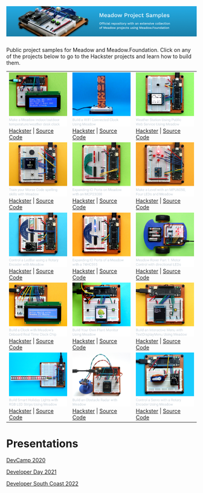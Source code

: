 <img src="Design/banner.jpg" style="margin-bottom:10px" />

Public project samples for Meadow and Meadow.Foundation. Click on any of the projects below to go to the Hackster projects and learn how to build them.

<table>    
    <tr>
        <td>
            <img src="Design/WifiWeatherClock.png"/><br/>
            <a href="https://www.hackster.io/wilderness-labs/make-a-meadow-indoor-outdoor-temperature-weather-desk-clock-463839">Hackster</a> | <a href="Source/Hackster/WifiWeatherClock/">Source Code</a>
        </td>        
        <td>
            <img src="Design/WifiClock.png"/><br/>
            <a href="https://www.hackster.io/wilderness-labs/build-a-wifi-connected-clock-using-meadow-e0c6b6">Hackster</a> | <a href="Source/Hackster/WifiClock/">Source Code</a>
        </td>
        <td>
            <img src="Design/WifiWeather.png"/><br/>
            <a href="https://www.hackster.io/wilderness-labs/weather-station-using-public-web-service-using-meadow-e47765">Hackster</a> | <a href="Source/Hackster/WifiWeather/">Source Code</a>
        </td>
    </tr>
    <tr>
        <td>
            <img src="Design/MorseCodeTrainer.png"/><br/>
            <a href="https://www.hackster.io/wilderness-labs/train-your-morse-code-spelling-skills-with-meadow-3f2d9e">Hackster</a> | <a href="Source/Hackster/MorseCodeTrainer/">Source Code</a>
        </td>        
        <td>
            <img src="Design/McpLeds.png"/><br/>
            <a href="https://www.hackster.io/wilderness-labs/expanding-io-ports-on-meadow-with-an-mcp23008-23a512">Hackster</a> | <a href="Source/Hackster/McpLeds/">Source Code</a>
        </td>
        <td>
            <img src="Design/RotationDetector.png"/><br/>
            <a href="https://www.hackster.io/wilderness-labs/make-a-basic-level-with-an-mpu6050-four-leds-and-meadow-53a883">Hackster</a> | <a href="Source/Hackster/RotationDetector/">Source Code</a>
        </td>
    </tr>
    <tr>
        <td>
            <img src="Design/RotaryLedBar.png"/><br/>
            <a href="https://www.hackster.io/wilderness-labs/control-a-ledbar-using-a-rotary-encoder-with-meadow-30efeb">Hackster</a> | <a href="Source/Hackster/RotaryLedBar/">Source Code</a>
        </td>
        <td>
            <img src="Design/ShiftRegisterLeds.png"/><br/>
            <a href="https://www.hackster.io/wilderness-labs/expanding-io-ports-of-a-meadow-with-a-74hc595-dde681">Hackster</a> | <a href="Source/Hackster/ShiftRegisterLeds/">Source Code</a>
        </td>
        <td>
            <img src="Design/RoverLed.png"/><br/>
            <a href="https://www.hackster.io/wilderness-labs/meadow-rover-part-1-motor-control-with-directional-leds-85107d">Hackster</a> | <a href="Source/Hackster/Rover/RoverLed">Source Code</a>
        </td>
    </tr>
    <tr>
        <td>
            <img src="Design/MeadowClock.png"/><br/>
            <a href="https://www.hackster.io/wilderness-labs/build-a-clock-with-meadow-s-onboard-real-time-clock-chip-2b1f85">Hackster</a> | <a href="Source/Hackster/MeadowClock/">Source Code</a>
        </td>
        <td>
            <img src="Design/PlantMonitor.png"/><br/>
            <a href="https://www.hackster.io/wilderness-labs/build-your-own-plant-monitor-using-meadow-5a4b6c">Hackster</a> | <a href="Source/Hackster/PlantMonitor/">Source Code</a>
        </td>
        <td>
            <img src="Design/MeadowMenu.png"/><br/>
            <a href="https://www.hackster.io/wilderness-labs/build-an-interactive-menu-with-textdisplaymenu-using-meadow-218884">Hackster</a> | <a href="Source/Hackster/MeadowMenu/">Source Code</a>
        </td>
    </tr>
    <tr>
        <td>
            <img src="Design/MerryXmasLights.png"/><br/>
            <a href="https://www.hackster.io/wilderness-labs/build-smart-holiday-lights-with-rgb-led-strips-using-meadow-1b0f53">Hackster</a> | <a href="Source/Hackster/MerryXmasLights/">Source Code</a>
        </td>
        <td>
            <img src="Design/ObstacleRadar.png"/><br/>
            <a href="https://www.hackster.io/wilderness-labs/build-an-obstacle-radar-with-meadow-d9bf2e">Hackster</a> | <a href="Source/Hackster/ObstacleRadar/">Source Code</a>
        </td>
        <td>
            <img src="Design/RotaryServo.png"/><br/>
            <a href="https://www.hackster.io/wilderness-labs/control-a-servo-with-a-rotary-encoder-using-meadow-47c003">Hackster</a> | <a href="Source/Hackster/RotaryServo/">Source Code</a>
        </td>
    </tr>
</table>

# Presentations

[DevCamp 2020](source/DevCamp%202020/)

[Developer Day 2021](sources/DeveloperDat2021/)

[Developer South Coast 2022](sources/DeveloperSouthCoast/)
